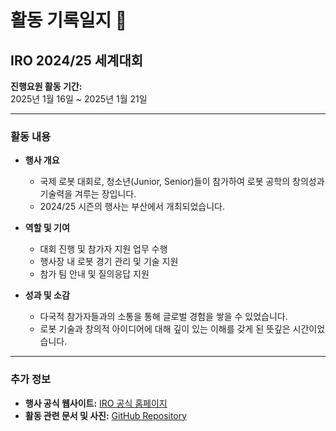 # 활동 기록일지 📜

## IRO 2024/25 세계대회
**진행요원 활동 기간:**  
2025년 1월 16일 ~ 2025년 1월 21일  

---

### 활동 내용  
- **행사 개요**  
  - 국제 로봇 대회로, 청소년(Junior, Senior)들이 참가하여 로봇 공학의 창의성과 기술력을 겨루는 장입니다.
  - 2024/25 시즌의 행사는 부산에서 개최되었습니다.  

- **역할 및 기여**  
  - 대회 진행 및 참가자 지원 업무 수행  
  - 행사장 내 로봇 경기 관리 및 기술 지원  
  - 참가 팀 안내 및 질의응답 지원  

- **성과 및 소감**  
  - 다국적 참가자들과의 소통을 통해 글로벌 경험을 쌓을 수 있었습니다.  
  - 로봇 기술과 창의적 아이디어에 대해 깊이 있는 이해를 갖게 된 뜻깊은 시간이었습니다.  

---

### 추가 정보  
- **행사 공식 웹사이트:** [IRO 공식 홈페이지](https://iroc.kr/)  
- **활동 관련 문서 및 사진:** [GitHub Repository](https://github.com/beomdo-park/Portfolio/)  
